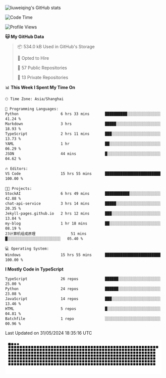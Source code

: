 ![liuweiqing's GitHub stats](https://github-readme-stats.vercel.app/api?username=14790897&show_icons=true&locale=cn&include_all_commits=true&count_private=true)

<!--START_SECTION:waka-->
![Code Time](http://img.shields.io/badge/Code%20Time-1%2C024%20hrs%2020%20mins-blue)

![Profile Views](http://img.shields.io/badge/Profile%20Views-36-blue)

**🐱 My GitHub Data** 

> 📦 534.0 kB Used in GitHub's Storage 
 > 
> 💼 Opted to Hire
 > 
> 📜 57 Public Repositories 
 > 
> 🔑 13 Private Repositories 
 > 
📊 **This Week I Spent My Time On** 

```text
🕑︎ Time Zone: Asia/Shanghai

💬 Programming Languages: 
Python                   6 hrs 33 mins       ██████████░░░░░░░░░░░░░░░   41.24 % 
Markdown                 3 hrs               █████░░░░░░░░░░░░░░░░░░░░   18.93 % 
TypeScript               2 hrs 11 mins       ███░░░░░░░░░░░░░░░░░░░░░░   13.73 % 
YAML                     1 hr                ██░░░░░░░░░░░░░░░░░░░░░░░   06.29 % 
JSON                     44 mins             █░░░░░░░░░░░░░░░░░░░░░░░░   04.62 % 

🔥 Editors: 
VS Code                  15 hrs 55 mins      █████████████████████████   100.00 % 

🐱‍💻 Projects: 
StockAI                  6 hrs 49 mins       ███████████░░░░░░░░░░░░░░   42.88 % 
chat-api-service         3 hrs 14 mins       █████░░░░░░░░░░░░░░░░░░░░   20.35 % 
Jekyll-pages.github.io   2 hrs 12 mins       ███░░░░░░░░░░░░░░░░░░░░░░   13.84 % 
my-blog                  1 hr 18 mins        ██░░░░░░░░░░░░░░░░░░░░░░░   08.19 % 
23计算机组成原理                51 mins             █░░░░░░░░░░░░░░░░░░░░░░░░   05.40 % 

💻 Operating System: 
Windows                  15 hrs 55 mins      █████████████████████████   100.00 % 
```

**I Mostly Code in TypeScript** 

```text
TypeScript               26 repos            ██████░░░░░░░░░░░░░░░░░░░   25.00 % 
Python                   24 repos            ██████░░░░░░░░░░░░░░░░░░░   23.08 % 
JavaScript               14 repos            ███░░░░░░░░░░░░░░░░░░░░░░   13.46 % 
HTML                     5 repos             █░░░░░░░░░░░░░░░░░░░░░░░░   04.81 % 
Batchfile                1 repo              ░░░░░░░░░░░░░░░░░░░░░░░░░   00.96 % 
```




 Last Updated on 31/05/2024 18:35:16 UTC
<!--END_SECTION:waka-->

<picture>
  <source media="(prefers-color-scheme: dark)" srcset="https://raw.githubusercontent.com/14790897/14790897/output/github-contribution-grid-snake-dark.svg" />
  <source media="(prefers-color-scheme: light)" srcset="https://raw.githubusercontent.com/14790897/14790897/output/github-contribution-grid-snake.svg" />
  <img alt="github-snake" src="https://raw.githubusercontent.com/14790897/14790897/output/github-contribution-grid-snake.svg" />
</picture>
